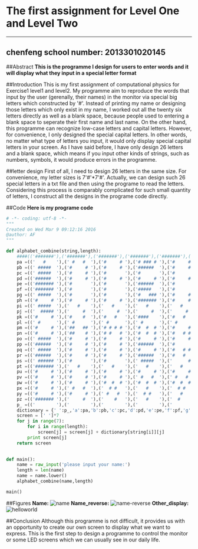 # The first assignment for **Level One** and **Level Two**
-------------------------
## chenfeng      school number: 2013301020145

##Abstract
    **This is the programme I design for users to enter words and it will display what they input in a special letter format**

##Introduction
    This is my first assignment of computational physics for Exercise1 level1 and level2. My programme aim to reproduce the
words that input by the user (gerenally, their names) in the monitor via special big letters which constructed by '#'. 
Instead of printing my name or designing those letters which only exist in my name, I worked out all the twenty six letters 
directly as well as a blank space, because people used to entering a blank space to seperate their first name and last 
name. 
    On the other hand, this programme can recognize low-case letters and capital letters. However, for convenience, I only 
designed the special capital letters. In other words, no matter what type of letters you input, it would only display special
capital letters in your screen.
    As I have said before, I have only design 26 letters and a blank space, which means if you input other kinds of strings, 
such as numbers, symbols, it would produce errors in the programme.

##letter design
    First of all, I need to design 26 letters in the same size. For convenience, my letter sizes is 7'#'*7'#'. Actually, we
can design such 26 special letters in a txt file and then using the programe to read the letters. Considering this process 
is comparably complicated for such small quantity of letters, I construct all the designs in the programe code directly.

##Code
**Here is my programe code**
```python
# -*- coding: utf-8 -*-
"""
Created on Wed Mar 9 09:12:16 2016
@author: AF
"""

def alphabet_combine(string,length):
    ####(('#######'),('#######'),('#######'),('#######'),('#######'),('#######'),('#######'))
    pa =(('   #    '),(' #   #  '),('#     # '),('# ### # '),('#     # '),('#     # '),('#     # '))
    pb =((' #####  '),('#     # '),('#     # '),('######  '),('#     # '),('#     # '),(' #####  '))
    pc =((' #####  '),('#     # '),('#       '),('#       '),('#       '),('#     # '),(' #####  '))
    pd =(('######  '),('#     # '),('#     # '),('#     # '),('#     # '),('#     # '),('######  '))
    pe =(('####### '),('#       '),('#       '),('######  '),('#       '),('#       '),('####### ')) 
    pf =(('####### '),('#       '),('#       '),('#####   '),('#       '),('#       '),('#       '))
    pg =((' #####  '),('#       '),('#       '),('#   ### '),('#     # '),('#    ## '),(' #### # '))
    ph =(('#     # '),('#     # '),('#     # '),('####### '),('#     # '),('#     # '),('#     # '))
    pi =((' #####  '),('   #    '),('   #    '),('   #    '),('   #    '),('   #    '),(' #####  '))
    pj =(('  ##### '),('     #  '),('     #  '),('     #  '),('     #  '),(' #   #  '),('  ###   '))
    pk =(('#     # '),('#    #  '),('#   #   '),('####    '),('#   #   '),('#    #  '),('#     # '))
    pl =((' #      '),(' #      '),(' #      '),(' #      '),(' #      '),(' #      '),(' #####  '))
    pm =(('#     # '),('##   ## '),('# # # # '),('#  #  # '),('#     # '),('#     # '),('#     # ')) 
    pn =(('#     # '),('##    # '),('# #   # '),('#  #  # '),('#   # # '),('#    ## '),('#     # ')) 
    po =((' #####  '),('#     # '),('#     # '),('#     # '),('#     # '),('#     # '),(' #####  ')) 
    pp =(('######  '),('#     # '),('#     # '),('######  '),('#       '),('#       '),('#       ')) 
    pq =((' #####  '),('#     # '),('#     # '),('#     # '),('#   # # '),('#    #  '),(' #### # ')) 
    pr =(('######  '),('#     # '),('#     # '),('######  '),('#   #   '),('#    #  '),('#     # ')) 
    ps =((' ###### '),('#       '),('#       '),(' #####  '),('      # '),('      # '),('######  '))
    pt =(('####### '),('   #    '),('   #    '),('   #    '),('   #    '),('   #    '),('   #    ')) 
    pu =(('#     # '),('#     # '),('#     # '),('#     # '),('#     # '),('#     # '),(' #####  '))
    pv =(('#     # '),('#     # '),('#     # '),(' #   #  '),(' #   #  '),('  # #   '),('   #    '))
    pw =(('#     # '),('#     # '),('#  #  # '),('#  #  # '),('#  #  # '),('# # # # '),(' #   #  ')) 
    px =(('#     # '),(' #   #  '),('  # #   '),('   #    '),('  # #   '),(' #   #  '),('#     # ')) 
    py =(('#     # '),('#     # '),(' #   #  '),('  # #   '),('   #    '),('   #    '),('   #    '))
    pz =(('####### '),('     #  '),('    #   '),('   #    '),('  #     '),(' #      '),('####### '))
    p_ =(('        '),('        '),('        '),('        '),('        '),('        '),('        '))
    dictionary = {' ':p_,'a':pa,'b':pb,'c':pc,'d':pd,'e':pe,'f':pf,'g':pg,'h':ph,'i':pi,'j':pj,'k':pk,'l':pl,'m':pm,'n':pn,'o':po,'p':pp,'q':pq,'r':pr,'s':ps,'t':pt,'u':pu,'v':pv,'w':pw,'x':px,'y':py,'z':pz}
    screen = [' ']*7    
    for j in range(7):
        for i in range(length):
            screen[j] = screen[j] + dictionary[string[i]][j]
        print screen[j]    
    return screen    
    

def main():
    name = raw_input('please input your name:')
    length = len(name)
    name = name.lower()       
    alphabet_combine(name,length)

main()
```

##Figures
**Name:**
![name](https://raw.githubusercontent.com/chenfeng2013301020145/computational-physics_N2013301020145/master/Exercise/name.png)
**Name_reverse:**
![name-reverse](https://raw.githubusercontent.com/chenfeng2013301020145/computational-physics_N2013301020145/master/Exercise/name_reverse.png)
**Other_display:**
![helloworld](https://raw.githubusercontent.com/chenfeng2013301020145/computational-physics_N2013301020145/master/Exercise/hello_world.png)

##Conclusion
    Although this programme is not difficult, it provides us with an opportunity to create our own screen to display what we
want to express. This is the first step to design a programme to control the monitor or some LED screens which we can usually
see in our daily life.


